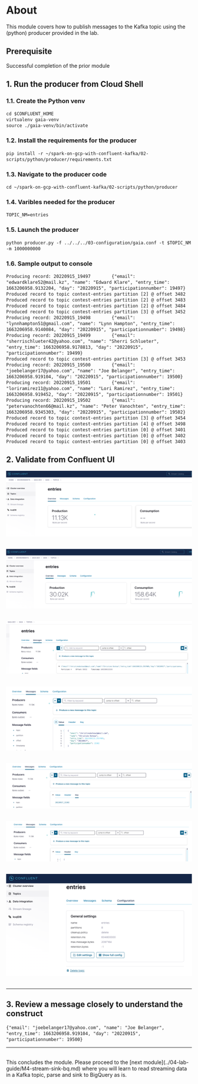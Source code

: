 # About

This module covers how to publish messages to the Kafka topic using the (python) producer provided in the lab.

## Prerequisite
Successful completion of the prior module

## 1. Run the producer from Cloud Shell

### 1.1. Create the Python venv
```
cd $CONFLUENT_HOME
virtualenv gaia-venv
source ./gaia-venv/bin/activate
```

### 1.2. Install the requirements for the producer
```
pip install -r ~/spark-on-gcp-with-confluent-kafka/02-scripts/python/producer/requirements.txt
```

### 1.3. Navigate to the producer code
```
cd ~/spark-on-gcp-with-confluent-kafka/02-scripts/python/producer
```

### 1.4. Varibles needed for the producer

```
TOPIC_NM=entries
```

### 1.5. Launch the producer
```
python producer.py -f ../../../03-configuration/gaia.conf -t $TOPIC_NM -m 1000000000
```

### 1.6. Sample output to console
```
Producing record: 20220915_19497        {"email": "edwardklare52@mail.kz", "name": "Edward Klare", "entry_time": 1663206958.9132204, "day": "20220915", "participationnumber": 19497}
Produced record to topic contest-entries partition [2] @ offset 3482
Produced record to topic contest-entries partition [2] @ offset 3483
Produced record to topic contest-entries partition [2] @ offset 3484
Produced record to topic contest-entries partition [3] @ offset 3452
Producing record: 20220915_19498        {"email": "lynnhampton51@gmail.com", "name": "Lynn Hampton", "entry_time": 1663206958.9140084, "day": "20220915", "participationnumber": 19498}
Producing record: 20220915_19499        {"email": "sherrischlueter42@yahoo.com", "name": "Sherri Schlueter", "entry_time": 1663206958.9178813, "day": "20220915", "participationnumber": 19499}
Produced record to topic contest-entries partition [3] @ offset 3453
Producing record: 20220915_19500        {"email": "joebelanger17@yahoo.com", "name": "Joe Belanger", "entry_time": 1663206958.919104, "day": "20220915", "participationnumber": 19500}
Producing record: 20220915_19501        {"email": "loriramirez11@yahoo.com", "name": "Lori Ramirez", "entry_time": 1663206958.919452, "day": "20220915", "participationnumber": 19501}
Producing record: 20220915_19502        {"email": "petervanochten66@mail.kz", "name": "Peter Vanochten", "entry_time": 1663206958.9345303, "day": "20220915", "participationnumber": 19502}
Produced record to topic contest-entries partition [3] @ offset 3454
Produced record to topic contest-entries partition [4] @ offset 3498
Produced record to topic contest-entries partition [0] @ offset 3401
Produced record to topic contest-entries partition [0] @ offset 3402
Produced record to topic contest-entries partition [0] @ offset 3403
```

## 2. Validate from Confluent UI

![CC](../00-images/cc25.png) 
<br><br>

![CC](../00-images/cc24.png) 
<br><br>



![CC](../00-images/cc26.png) 
<br><br>

![CC](../00-images/cc27.png) 
<br><br>

![CC](../00-images/cc28.png) 
<br><br>

![CC](../00-images/cc29.png) 
<br><br>

![CC](../00-images/cc30.png) 
<br><br>

<hr>

## 3. Review a message closely to understand the construct

```
{"email": "joebelanger17@yahoo.com", "name": "Joe Belanger", "entry_time": 1663206958.919104, "day": "20220915", "participationnumber": 19500}
```


<hr>
<br>
This concludes the module. Please proceed to the [next module](../04-lab-guide/M4-stream-sink-bq.md) where you will learn to read streaming data in a Kafka topic, parse and sink to BigQuery as is.
